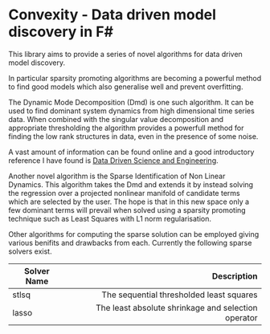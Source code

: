 # Convexity - Data driven model discovery in F#

This library aims to provide a series of novel algorithms for data driven model discovery.

In particular sparsity promoting algorithms are becoming a powerful method to find good models which
also generalise well and prevent overfitting.

The Dynamic Mode Decomposition (Dmd) is one such algorithm. It can be used to find dominant system dynamics from
high dimensional time series data. When combined with the singular value decomposition and appropriate thresholding the algorithm
provides a powerfull method for finding the low rank structures in data, even in the presence of some noise.

A vast amount of information can be found online and a good introductory reference I have found is [Data Driven Science and Engineering](https://databookuw.com/).

Another novel algorithm is the Sparse Identification of Non Linear Dynamics. This algorithm takes the Dmd and extends it by instead solving
the regression over a projected nonlinear manifold of candidate terms which are selected by the user. The hope is that in this new space only a few dominant terms will prevail when solved using a sparsity promoting technique such as Least Squares with L1 norm regularisation.

Other algorithms for computing the sparse solution can be employed giving various benifits and drawbacks from each.
Currently the following sparse solvers exist.


| Solver Name | Description |
| ----------- | ------------:
|    stlsq    | The sequential thresholded least squares |
|    lasso    | The least absolute shrinkage and selection operator |
